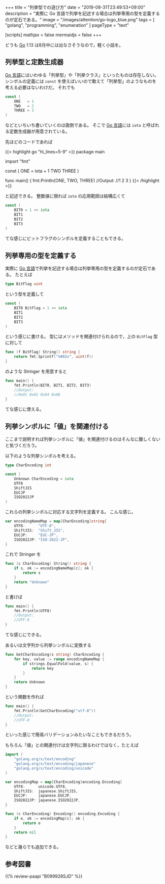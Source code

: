 +++
title = "列挙型での遊び方"
date =  "2019-08-31T23:49:53+09:00"
description = "実際に Go 言語で列挙を記述する場合は列挙専用の型を定義するのが定石である。"
image = "/images/attention/go-logo_blue.png"
tags = [ "golang", "programming", "enumeration" ]
pageType = "text"

[scripts]
  mathjax = false
  mermaidjs = false
+++

どうも [Go] 1.13 は8月中には出なさそうなので，軽く小話を。

## 列挙型と定数生成器

[Go 言語]にはいわゆる「列挙型」や「列挙クラス」といったものは存在しない。
シンボルの定義には `const` を使えばいいので敢えて「列挙型」のようなものを考える必要はないわけだ。
それでも

```go
const (
    ONE   = 1
    TWO   = 2
    THREE = 3
)
```

などといちいち書いていくのは面倒である。
そこで [Go 言語]には `iota` と呼ばれる定数生成器が用意されている。

先ほどのコードであれば

{{< highlight go "hl_lines=5-9" >}}
package main

import "fmt"

const (
    ONE = iota + 1
    TWO
    THREE
)

func main() {
    fmt.Println(ONE, TWO, THREE)
    //Output:
    //1 2 3
}
{{< /highlight >}}

と記述できる。
整数値に限れば `iota` の応用範囲は結構広くて

```go
const (
    BIT0 = 1 << iota
    BIT1
    BIT2
    BIT3
)
```

てな感じにビットフラグのシンボルを定義することもできる。

## 列挙専用の型を定義する

実際に [Go 言語]で列挙を記述する場合は列挙専用の型を定義するのが定石である。
たとえば

```go
type BitFlag uint
```

という型を定義して

```go
const (
    BIT0 BitFlag = 1 << iota
    BIT1
    BIT2
    BIT3
)
```

という感じに書ける。
型にはメソッドを関連付けられるので，上の `BitFlag` 型に対して

```go
func (f BitFlag) String() string {
    return fmt.Sprintf("%#02x", uint(f))
}
```

のような Stringer を用意すると

```go
func main() {
    fmt.Println(BIT0, BIT1, BIT2, BIT3)
    //Output:
    //0x01 0x02 0x04 0x08
}
```

てな感じに使える。

## 列挙シンボルに「値」を関連付ける

ここまで説明すれば列挙シンボルに「値」を関連付けるのはそんなに難しくないと気づくだろう。

以下のような列挙シンボルを考える。

```go
type CharEncoding int

const (
    Unknown CharEncoding = iota
    UTF8
    ShiftJIS
    EUCJP
    ISO2022JP
)
```

これらの列挙シンボルに対応する文字列を定義する。
こんな感じ。

```go
var encodingNameMap = map[CharEncoding]string{
    UTF8:      "UTF-8",
    ShiftJIS:  "Shift_JIS",
    EUCJP:     "EUC-JP",
    ISO2022JP: "ISO-2022-JP",
}
```

これで Stringer を

```go
func (c CharEncoding) String() string {
    if s, ok := encodingNameMap[c]; ok {
        return s
    }
    return "Unknown"
}
```

と書けば

```go
func main() {
    fmt.Println(UTF8)
    //Output:
    //UTF-8
}
```

てな感じにできる。

あるいは文字列から列挙シンボルに変換する

```go
func GetCharEncoding(s string) CharEncoding {
    for key, value := range encodingNameMap {
        if strings.EqualFold(value, s) {
            return key
        }
    }
    return Unknown
}
```

という関数を作れば

```go
func main() {
    fmt.Println(GetCharEncoding("utf-8"))
    //Output:
    //UTF-8
}
```

といった感じで簡易バリデーションみたいなこともできるだろう。

もちろん「値」との関連付けは文字列に限るわけではなく，たとえば

```go
import (
    "golang.org/x/text/encoding"
    "golang.org/x/text/encoding/japanese"
    "golang.org/x/text/encoding/unicode"
)

var encodingMap = map[CharEncoding]encoding.Encoding{
    UTF8:      unicode.UTF8,
    ShiftJIS:  japanese.ShiftJIS,
    EUCJP:     japanese.EUCJP,
    ISO2022JP: japanese.ISO2022JP,
}

func (c CharEncoding) Encoding() encoding.Encoding {
    if e, ok := encodingMap[c]; ok {
        return e
    }
    return nil
}
```

などと幾らでも追加できる。

[Go]: https://go.dev/
[Go 言語]: https://golang.org/ "The Go Programming Language"

## 参考図書

{{% review-paapi "B099928SJD" %}} <!-- プログラミング言語Go -->
